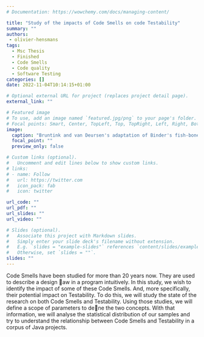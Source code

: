 ```yaml
---
# Documentation: https://wowchemy.com/docs/managing-content/

title: "Study of the impacts of Code Smells on code Testability"
summary: ""
authors: 
 - olivier-hensmans
tags: 
  - Msc Thesis
  - Finished
  - Code Smells
  - Code quality
  - Software Testing
categories: []
date: 2022-11-04T10:14:15+01:00

# Optional external URL for project (replaces project detail page).
external_link: ""

# Featured image
# To use, add an image named `featured.jpg/png` to your page's folder.
# Focal points: Smart, Center, TopLeft, Top, TopRight, Left, Right, BottomLeft, Bottom, BottomRight.
image:
  caption: "Bruntink and van Deursen's adaptation of Binder's fish-bone model"
  focal_point: ""
  preview_only: false

# Custom links (optional).
#   Uncomment and edit lines below to show custom links.
# links:
# - name: Follow
#   url: https://twitter.com
#   icon_pack: fab
#   icon: twitter

url_code: ""
url_pdf: ""
url_slides: ""
url_video: ""

# Slides (optional).
#   Associate this project with Markdown slides.
#   Simply enter your slide deck's filename without extension.
#   E.g. `slides = "example-slides"` references `content/slides/example-slides.md`.
#   Otherwise, set `slides = ""`.
slides: ""
---
```


Code Smells have been studied for more than 20 years now. They are used to describe a design 􏰊aw in a program intuitively. In this study, we wish to identify the impact of some of these Code Smells. And, more specifically, their potential impact on Testability. To do this, we will study the state of the research on both Code Smells and Testability. Using those studies, we will define a scope of parameters to de􏰉ne the two concepts. With that information, we will analyse the statistical distribution of our samples and try to understand the relationship between Code Smells and Testability in a corpus of Java projects.
